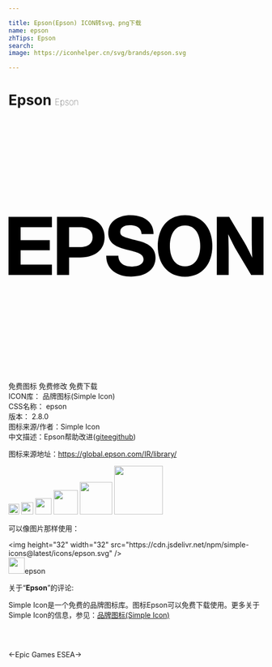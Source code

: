 ```yaml
---

title: Epson(Epson) ICON转svg、png下载
name: epson
zhTips: Epson
search: 
image: https://iconhelper.cn/svg/brands/epson.svg

---
```


# Epson  <small style="font-size: 60%;font-weight: 100">Epson</small>

<div id="svg" class="svg-wrap">
<svg xmlns="http://www.w3.org/2000/svg" viewBox="0 0 24 24" role="img"><title>Epson icon</title><path d="M16.616 13.915c-1.029 0-1.428-.952-1.428-1.915 0-.975.398-1.927 1.428-1.927 1.03 0 1.429.952 1.429 1.927 0 .963-.399 1.915-1.429 1.915m0-4.805c-1.627 0-2.567 1.218-2.567 2.89s.94 2.89 2.567 2.89c1.628 0 2.568-1.218 2.568-2.89s-.94-2.89-2.568-2.89zM0 9.266h4.085v.974H1.141v1.207h2.745v.952H1.141v1.351h2.944v.975H0V9.266zM6.73 12.11H5.701v-1.871H6.73c.709 0 1.185.311 1.185.941 0 .621-.476.93-1.185.93m-2.168 2.614h1.14v-1.639H6.73c1.384 0 2.314-.687 2.314-1.904 0-1.229-.931-1.915-2.314-1.915H4.562v5.458zM20.768 9.266h-1.162v5.458h1.118v-2.215c0-.598-.022-1.14-.044-1.605.133.267.531 1.085.708 1.396l1.45 2.425H24V9.266h-1.106v2.158c0 .599.022 1.196.044 1.672-.133-.276-.531-1.096-.72-1.406l-1.45-2.424zM10.34 12.919c0 .73.608 1.019 1.251 1.019.421 0 1.118-.122 1.118-.687 0-.598-.842-.709-1.649-.919-.853-.232-1.672-.543-1.672-1.561 0-1.13 1.063-1.661 2.059-1.661 1.152 0 2.204.498 2.204 1.771h-1.13c-.044-.664-.554-.83-1.129-.83-.388 0-.875.154-.875.619 0 .421.277.487 1.661.842.398.11 1.66.354 1.66 1.595 0 1.018-.797 1.771-2.292 1.771-1.217 0-2.357-.598-2.347-1.959h1.141z"/></svg>
</div>
<detail full-name='epson'></detail>

<div class="detail-page">
<p>
<span><span class="badge-success badge">免费图标</span> <span class="badge-success badge">免费修改</span>  <span class="badge-success badge">免费下载</span> </span>
<br/>
<span>
ICON库：
<span class="badge-secondary badge">品牌图标(Simple Icon)</span> 
</span>
<br/>
<span>
CSS名称：
<span class="badge-secondary badge">epson</span> 
</span>

<br/>
<span>
版本：
<span class="badge-secondary badge">2.8.0</span> 
</span>
<br/>
<span>图标来源/作者：<span class="badge-light badge">Simple Icon</span></span> 
<br/>
<span class="zh-detail">中文描述：<span class="badge-primary badge">Epson</span><span class="help-link"><span>帮助改进</span>(<a href="https://gitee.com/liuwave/icon-helper/edit/master/json/brands/epson.json" target="_blank" rel="noopener noreferrer">gitee</a><a href="https://github.com/liuwave/icon-helper/edit/master/json/brands/epson.json" target="_blank" rel="noopener noreferrer">github</a></span>)</span><br/>
</p>
</div><div class="description description alert alert-light"><p>图标来源地址：<a href="https://global.epson.com/IR/library/" target="_blank" rel="noopener noreferrer">https://global.epson.com/IR/library/</a></p></div>
<div class="alert alert-dark">
<img height="21" width="21" src="https://cdn.jsdelivr.net/npm/simple-icons@latest/icons/epson.svg" />
<img height="24" width="24" src="https://cdn.jsdelivr.net/npm/simple-icons@latest/icons/epson.svg" />
<img height="32" width="32" src="https://cdn.jsdelivr.net/npm/simple-icons@latest/icons/epson.svg" />
<img height="48" width="48" src="https://cdn.jsdelivr.net/npm/simple-icons@latest/icons/epson.svg" />
<img height="64" width="64" src="https://cdn.jsdelivr.net/npm/simple-icons@latest/icons/epson.svg" />
<img height="96" width="96" src="https://cdn.jsdelivr.net/npm/simple-icons@latest/icons/epson.svg" />

</div>
<div>
  <p>可以像图片那样使用：    
  </p>
  <div class="alert alert-primary" style="font-size: 14px">
    &lt;img height="32" width="32" src="https://cdn.jsdelivr.net/npm/simple-icons@latest/icons/epson.svg" /&gt;
    <copy-btn content='<img height="32" width="32" src="https://cdn.jsdelivr.net/npm/simple-icons@latest/icons/epson.svg" />'></copy-btn>
  </div>
  <div class="alert alert-secondary">
    <img height="32" width="32" src="https://cdn.jsdelivr.net/npm/simple-icons@latest/icons/epson.svg" />epson
    <copy-btn content="epson" btn-title="复制图标名称"></copy-btn>
  </div>
</div>
<div class="icon-detail__container">
<p>关于“<b>Epson</b>”的评论:</p>
</div>
<Vssue title="关于“Epson”的评论" />
<div><p>Simple Icon是一个免费的品牌图标库。图标Epson可以免费下载使用。更多关于  Simple Icon的信息，参见：<a target="_blank" href="https://iconhelper.cn/brands.html">品牌图标(Simple Icon)</a>
</p></div>


<div style="padding:2rem 0 " class="page-nav"><p class="inner"><span class="prev">←<router-link to="/icon/epic-games.html">Epic Games</router-link></span> <span class="next"><router-link to="/icon/esea.html">ESEA</router-link>→</span></p></div>
